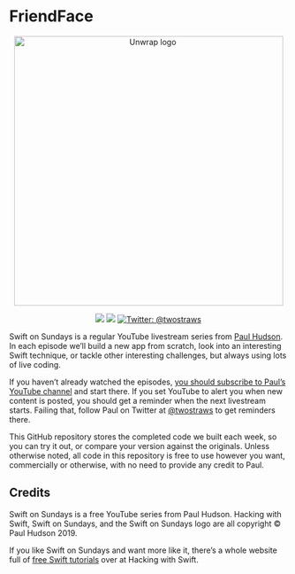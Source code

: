 # FriendFace



<p align="center">
    <img src="https://www.hackingwithswift.com/files/sundays/logo.png" alt="Unwrap logo" width="487" maxHeight="190" />
</p>

<p align="center">
    <img src="https://img.shields.io/badge/iOS-12.0+-blue.svg" />
    <img src="https://img.shields.io/badge/Swift-4.2-brightgreen.svg" />
    <a href="https://twitter.com/twostraws">
        <img src="https://img.shields.io/badge/Contact-@twostraws-lightgrey.svg?style=flat" alt="Twitter: @twostraws" />
    </a>
</p>

Swift on Sundays is a regular YouTube livestream series from [Paul Hudson](https://twitter.com/twostraws). In each episode we’ll build a new app from scratch, look into an interesting Swift technique, or tackle other interesting challenges, but always using lots of live coding.

If you haven’t already watched the episodes, [you should subscribe to Paul’s YouTube channel](https://www.youtube.com/paulhudson) and start there. If you set YouTube to alert you when new content is posted, you should get a reminder when the next livestream starts. Failing that, follow Paul on Twitter at [@twostraws](https://twitter.com/twostraws) to get reminders there.

This GitHub repository stores the completed code we built each week, so you can try it out, or compare your version against the originals. Unless otherwise noted, all code in this repository is free to use however you want, commercially or otherwise, with no need to provide any credit to Paul.



## Credits

Swift on Sundays is a free YouTube series from Paul Hudson. Hacking with Swift, Swift on Sundays, and the Swift on Sundays logo are all copyright © Paul Hudson 2019.

If you like Swift on Sundays and want more like it, there’s a whole website full of [free Swift tutorials](https://www.hackingwithswift.com) over at Hacking with Swift. 
